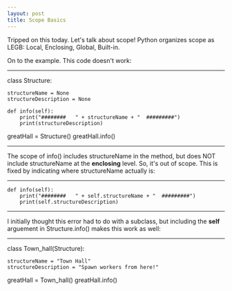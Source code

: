 ```yaml
---
layout: post
title: Scope Basics
---
```


Tripped on this today. Let's talk about scope! Python organizes scope as LEGB: Local, Enclosing, Global, Built-in. 

On to the example. This code doesn't work:

--------------------------

class Structure:
    
    structureName = None
    structureDescription = None
    
    def info(self):
        print("########   " + structureName + "  #########")
        print(structureDescription)
        
       
  greatHall = Structure()
  greatHall.info()
   
   
--------------------------
  
  
  The scope of info() includes structureName in the method, but does NOT include structureName at the **enclosing** level. So, it's out of scope. This is fixed by indicating where structureName actually is:
  
  
--------------------------
 
    def info(self):
        print("########   " + self.structureName + "  #########")
        print(self.structureDescription)
        
--------------------------

I initially thought this error had to do with a subclass, but including the **self** arguement in Structure.info() makes this work as well:

-------------------------

class Town_hall(Structure):
    
    structureName = "Town Hall"
    structureDescription = "Spawn workers from here!"


greatHall = Town_hall()
greatHall.info()
